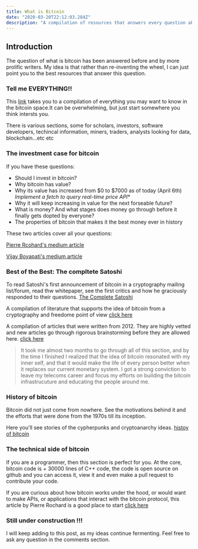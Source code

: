 ```yaml
---
title: What is Bitcoin
date: "2020-03-20T22:12:03.284Z"
description: "A compilation of resources that answers every question about bitcoin, its origins, why it was created, how it works, what makes it a great investment and where to go for more information. Plus use the comment section to ask anything you ever wanted to know but was afraid to ask"
---
```


## Introduction

The question of what is bitcoin has been answered before and by more prolific writers. My idea is that rather than re-inventing the wheel, I can just point you to the best resources that answer this question.


### Tell me EVERYTHING!!

This [link](https://www.lopp.net/bitcoin-information.html) takes you to a compilation of everything you may want to know in the bitcoin space.It can be overwhelming, but just start somewhere you think intersts you. 

There is various sections, some for scholars, investors, software developers, techincal information, miners, traders, analysts looking for data, blockchain...etc etc


### The investment case for bitcoin


If you have these questions:
 -  Should I invest in bitcoin?
 -  Why bitcoin has value? 
 -  Why its value has increased from $0 to $7000 as of today (April 6th) *Implement a fetch to query real-time price API**
 -  Why it will keep increasing in value for the next forseable future?
 -  What is money? And what stages does money go through before it finally gets dopted by everyone?
 -  The properties of bitcoin that makes it the best money ever in history 

 These two articles cover all your questions:

[Pierre Rcohard's medium article](https://medium.com/@pierre_rochard/bitcoin-investment-theses-part-1-e97670b5389b)

[Vijay Boyapati's medium article](https://medium.com/@vijayboyapati/the-bullish-case-for-bitcoin-6ecc8bdecc1)

### Best of the Best: The compltete Satoshi

To read Satoshi's first announcement of bitcoin in a cryptography mailing list/forum, read thw whitepaper, see the first critics and how he graciously responded to their questions. [The Complete Satoshi](https://satoshi.nakamotoinstitute.org/)

A compilation of literature that supports the idea of bitcoin from a cryptography and freedome point of view [click here](https://nakamotoinstitute.org/literature/)

A compilation of articles that were written from 2012. They are highly vetted and new articles go through rigorous brainstorming before they are allowed here. [click here](https://nakamotoinstitute.org/mempool)

>It took me almost two months to go through all of this section, and by the time I finished I realized that the idea of bitcoin resonated with my inner self, and that it would make the life of every person better when it replaces our current monetary system. I got a strong conviction to leave my telecoms career and focus my efforts on building the bitcoin infrastrucuture and educating the people around me. 

### History of bitcoin

Bitcoin did not just come from nowhere. See the motivations behind it and the efforts that were done from the 1970s till its inception.

Here you'll see stories of the cypherpunks and cryptoanarchy ideas. [histoy of bitcoin](https://www.lopp.net/bitcoin-information/history.html)


### The technical side of bitcoin

If you are a programmer, then this section is perfect for you. At the core, bitcoin code is + 30000 lines of C++ code, the code is open source on github and you can access it, view it and even make a pull request to contribute your code.

If you are curious about how bitcoin works under the hood, or would want to make APIs, or applications that interact with the bitcoin protocol, this article by Pierre Rochard is a good place to start [click here](https://medium.com/@pierre_rochard/understanding-the-technical-side-of-bitcoin-2c212dd65c09)


### Still under construction !!!

I will keep adding to this post, as my ideas continue fermenting. Feel free to ask any question in the comments section.



